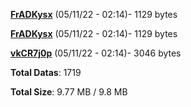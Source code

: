 [**FrADKysx**](/data/FrADKysx.txt) (05/11/22 - 02:14)- 1129 bytes

[**FrADKysx**](/data/FrADKysx.txt) (05/11/22 - 02:14)- 1129 bytes

[**vkCR7j0p**](/data/vkCR7j0p.txt) (05/11/22 - 02:14)- 3046 bytes

**Total Datas**: 1719

**Total Size**: 9.77 MB / 9.8 MB